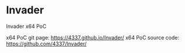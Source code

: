 # Invader
Invader x64 PoC

x64 PoC git page: https://4337.github.io/Invader/
x64 PoC source code: https://github.com/4337/Invader/
